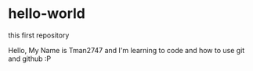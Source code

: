 # hello-world
this first repository

Hello, My Name is Tman2747 and I'm learning to code and how to use git and github :P
